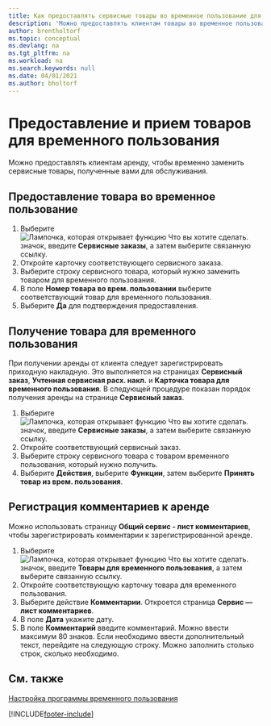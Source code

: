 ```yaml
---
title: Как предоставлять сервисные товары во временное пользование для замены | Документация Майкрософт
description: 'Можно предоставлять клиентам товары во временное пользование, чтобы временно заменить сервисные товары, полученные вами для обслуживания.'
author: brentholtorf
ms.topic: conceptual
ms.devlang: na
ms.tgt_pltfrm: na
ms.workload: na
ms.search.keywords: null
ms.date: 04/01/2021
ms.author: bholtorf
---
```

# Предоставление и прием товаров для временного пользования
Можно предоставлять клиентам аренду, чтобы временно заменить сервисные товары, полученные вами для обслуживания.  
  
## Предоставление товара во временное пользование    
1. Выберите ![Лампочка, которая открывает функцию Что вы хотите сделать.](media/ui-search/search_small.png "Что вы хотите сделать") значок, введите **Сервисные заказы**, а затем выберите связанную ссылку.  
2. Откройте карточку соответствующего сервисного заказа.  
3. Выберите строку сервисного товара, который нужно заменить товаром для временного пользования.  
4. В поле **Номер товара во врем. пользовании** выберите соответствующий товар для временного пользования.  
5. Выберите **Да** для подтверждения предоставления.  

## Получение товара для временного пользования  
При получении аренды от клиента следует зарегистрировать приходную накладную. Это выполняется на страницах **Сервисный заказ**, **Учтенная сервисная расх. накл.** и **Карточка товара для временного пользования**. В следующей процедуре показан порядок получения аренды на странице **Сервисный заказ**.  
  
1. Выберите ![Лампочка, которая открывает функцию Что вы хотите сделать.](media/ui-search/search_small.png "Что вы хотите сделать") значок, введите **Сервисные заказы**, а затем выберите связанную ссылку.  
2. Откройте соответствующий сервисный заказ.  
3. Выберите строку сервисного товара с товаром временного пользования, который нужно получить.  
4. Выберите **Действия**, выберите **Функции**, затем выберите **Принять товар из врем. пользования**.  

## Регистрация комментариев к аренде  
Можно использовать страницу **Общий сервис - лист комментариев**, чтобы зарегистрировать комментарии к зарегистрированной аренде.  
  
1. Выберите ![Лампочка, которая открывает функцию Что вы хотите сделать.](media/ui-search/search_small.png "Что вы хотите сделать") значок, введите **Товары для временного пользования**, а затем выберите связанную ссылку.  
2. Откройте соответствующую карточку товара для временного пользования.  
3. Выберите действие **Комментарии**. Откроется страница **Сервис — лист комментариев**.  
4. В поле **Дата** укажите дату.  
5. В поле **Комментарий** введите комментарий. Можно ввести максимум 80 знаков. Если необходимо ввести дополнительный текст, перейдите на следующую строку. Можно заполнить столько строк, сколько необходимо.  
  
## См. также  
[Настройка программы временного пользования](service-how-setup-loaner-program.md)   


[!INCLUDE[footer-include](includes/footer-banner.md)]